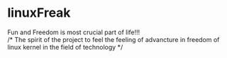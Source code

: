 # linuxFreak
Fun and Freedom is most crucial part of life!!!  
/* The spirit of the project to feel the feeling of advancture in freedom of linux kernel in the field of technology */

